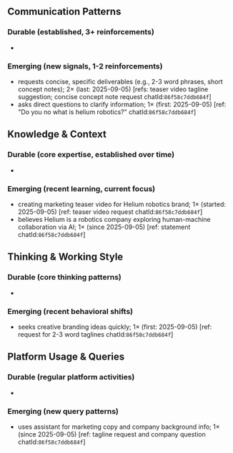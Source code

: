 ## Communication Patterns
### Durable (established, 3+ reinforcements)
-

### Emerging (new signals, 1-2 reinforcements)
- requests concise, specific deliverables (e.g., 2-3 word phrases, short concept notes); 2× (last: 2025-09-05) [refs: teaser video tagline suggestion; concise concept note request chatId:`86f58c7ddb684f`]
- asks direct questions to clarify information; 1× (first: 2025-09-05) [ref: "Do you no what is helium robotics?" chatId:`86f58c7ddb684f`]

## Knowledge & Context
### Durable (core expertise, established over time)
-

### Emerging (recent learning, current focus)
- creating marketing teaser video for Helium robotics brand; 1× (started: 2025-09-05) [ref: teaser video request chatId:`86f58c7ddb684f`]
- believes Helium is a robotics company exploring human-machine collaboration via AI; 1× (since 2025-09-05) [ref: statement chatId:`86f58c7ddb684f`]

## Thinking & Working Style
### Durable (core thinking patterns)
-

### Emerging (recent behavioral shifts)
- seeks creative branding ideas quickly; 1× (first: 2025-09-05) [ref: request for 2-3 word taglines chatId:`86f58c7ddb684f`]

## Platform Usage & Queries
### Durable (regular platform activities)
-

### Emerging (new query patterns)
- uses assistant for marketing copy and company background info; 1× (since 2025-09-05) [ref: tagline request and company question chatId:`86f58c7ddb684f`]